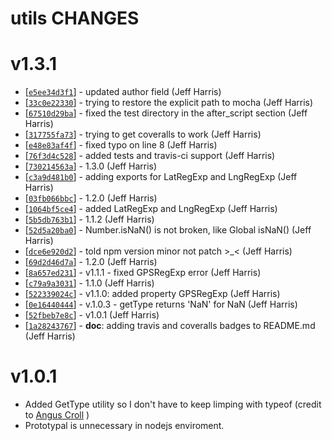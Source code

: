 utils CHANGES
=============

# v1.3.1
* [[`e5ee34d3f1`](https://github.com/techjeffharris/utils/commit/e5ee34d3f1)] - updated author field (Jeff Harris) 
* [[`33c0e22330`](https://github.com/techjeffharris/utils/commit/33c0e22330)] - trying to restore the explicit path to mocha (Jeff Harris) 
* [[`67510d29ba`](https://github.com/techjeffharris/utils/commit/67510d29ba)] - fixed the test directory in the after_script section (Jeff Harris) 
* [[`317755fa73`](https://github.com/techjeffharris/utils/commit/317755fa73)] - trying to get coveralls to work (Jeff Harris) 
* [[`e48e83af4f`](https://github.com/techjeffharris/utils/commit/e48e83af4f)] - fixed typo on line 8 (Jeff Harris) 
* [[`76f3d4c528`](https://github.com/techjeffharris/utils/commit/76f3d4c528)] - added tests and travis-ci support (Jeff Harris) 
* [[`730214563a`](https://github.com/techjeffharris/utils/commit/730214563a)] - 1.3.0 (Jeff Harris) 
* [[`c3a9d481b0`](https://github.com/techjeffharris/utils/commit/c3a9d481b0)] - adding exports for LatRegExp and LngRegExp (Jeff Harris) 
* [[`03fb066bbc`](https://github.com/techjeffharris/utils/commit/03fb066bbc)] - 1.2.0 (Jeff Harris) 
* [[`1064bf5ce4`](https://github.com/techjeffharris/utils/commit/1064bf5ce4)] - added LatRegExp and LngRegExp (Jeff Harris) 
* [[`5b5db763b1`](https://github.com/techjeffharris/utils/commit/5b5db763b1)] - 1.1.2 (Jeff Harris) 
* [[`52d5a20ba0`](https://github.com/techjeffharris/utils/commit/52d5a20ba0)] - Number.isNaN() is not broken, like Global isNaN() (Jeff Harris) 
* [[`dce6e920d2`](https://github.com/techjeffharris/utils/commit/dce6e920d2)] - told npm version minor not patch >_< (Jeff Harris) 
* [[`69d2d46d7a`](https://github.com/techjeffharris/utils/commit/69d2d46d7a)] - 1.2.0 (Jeff Harris) 
* [[`8a657ed231`](https://github.com/techjeffharris/utils/commit/8a657ed231)] - v1.1.1 - fixed GPSRegExp error (Jeff Harris) 
* [[`c79a9a3031`](https://github.com/techjeffharris/utils/commit/c79a9a3031)] - 1.1.0 (Jeff Harris) 
* [[`522339024c`](https://github.com/techjeffharris/utils/commit/522339024c)] - v1.1.0: added property GPSRegExp (Jeff Harris) 
* [[`0e16440444`](https://github.com/techjeffharris/utils/commit/0e16440444)] - v.1.0.3 - getType returns 'NaN' for NaN (Jeff Harris) 
* [[`52fbeb7e8c`](https://github.com/techjeffharris/utils/commit/52fbeb7e8c)] - v1.0.1 (Jeff Harris) 
* [[`1a28243767`](https://github.com/techjeffharris/utils/commit/1a28243767)] - **doc**: adding travis and coveralls badges to README.md (Jeff Harris) 


# v1.0.1
* Added GetType utility so I don't have to keep limping with typeof (credit to [Angus Croll](http://javascriptweblog.wordpress.com/2011/08/08/fixing-the-javascript-typeof-operator/) )
* Prototypal is unnecessary in nodejs enviroment.
